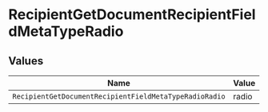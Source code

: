 # RecipientGetDocumentRecipientFieldMetaTypeRadio


## Values

| Name                                                   | Value                                                  |
| ------------------------------------------------------ | ------------------------------------------------------ |
| `RecipientGetDocumentRecipientFieldMetaTypeRadioRadio` | radio                                                  |